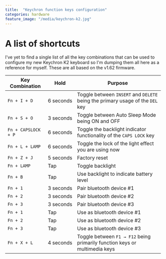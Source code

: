 ```yaml
---
title:  "Keychron function keys configuration"
categories: hardware
feature_image: "/media/keychron-k2.jpg"
---
```


# A list of shortcuts
I've yet to find a single list of all the key combinations that can be used to configure my new Keychron K2 keyboard so I'm dumping them all here as a reference for myself. These are all based on the v1.62 firmware.


| Key Combination      | Hold           | Purpose                                                                         |
|----------------------|----------------|---------------------------------------------------------------------------------|
| `Fn + I + D`         | 6&nbsp;seconds | Toggle between `INSERT` and `DELETE` being the primary usage of the `DEL` key   |
| `Fn + S + O`         | 3 seconds      | Toggle between Auto Sleep Mode being ON and OFF                                 |
| `Fn + CAPSLOCK + P`  | 6 seconds      | Toggle the backlight indicator functionality of the `CAPS LOCK` key             |
| `Fn + L + LAMP`      | 6 seconds      | Toggle the lock of the light effect you are using now                           |
| `Fn + Z + J`         | 5 seconds      | Factory reset                                                                   |
| `Fn + LAMP`          | Tap            | Toggle backlight                                                                |
| `Fn + B`             | Tap            | Use backlight to indicate battery level                                         |
| `Fn + 1`             | 3 seconds      | Pair bluetooth device #1                                                        |
| `Fn + 2`             | 3 seconds      | Pair bluetooth device #2                                                        |
| `Fn + 3`             | 3 seconds      | Pair bluetooth device #3                                                        |
| `Fn + 1`             | Tap            | Use as bluetooth device #1                                                      |
| `Fn + 2`             | Tap            | Use as bluetooth device #2                                                      |
| `Fn + 3`             | Tap            | Use as bluetooth device #3                                                      |
| `Fn + X + L`         | 4 seconds      | Toggle between `F1 → F12` being primarily function keys or multimedia keys |
